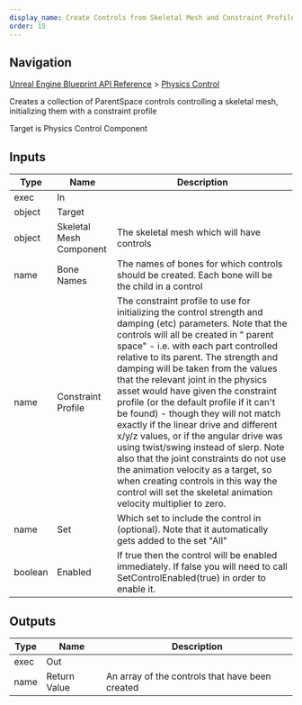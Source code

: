 ```yaml
---
display_name: Create Controls from Skeletal Mesh and Constraint Profile
order: 15
---
```

## Navigation

[Unreal Engine Blueprint API Reference](https://dev.epicgames.com/documentation/en-us/unreal-engine/BlueprintAPI) > [Physics Control](https://dev.epicgames.com/documentation/en-us/unreal-engine/BlueprintAPI/PhysicsControl)

Creates a collection of ParentSpace controls controlling a skeletal mesh, initializing them
with a constraint profile

Target is Physics Control Component

## Inputs

| Type | Name | Description |
| --- | --- | --- |
| exec | In |  |
| object | Target |  |
| object | Skeletal Mesh Component | The skeletal mesh which will have controls |
| name | Bone Names | The names of bones for which controls should be created. Each bone will be the child in a control |
| name | Constraint Profile | The constraint profile to use for initializing the control strength and damping (etc) parameters. Note that the controls will all be created in " parent space" - i.e. with each part controlled relative to its parent. The strength and damping will be taken from the values that the relevant joint in the physics asset would have given the constraint profile (or the default profile if it can't be found) - though they will not match exactly if the linear drive and different x/y/z values, or if the angular drive was using twist/swing instead of slerp. Note also that the joint constraints do not use the animation velocity as a target, so when creating controls in this way the control will set the skeletal animation velocity multiplier to zero. |
| name | Set | Which set to include the control in (optional). Note that it automatically gets added to the set "All" |
| boolean | Enabled | If true then the control will be enabled immediately. If false you will need to call SetControlEnabled(true) in order to enable it. |

## Outputs

| Type | Name | Description |
| --- | --- | --- |
| exec | Out |  |
| name | Return Value | An array of the controls that have been created |
